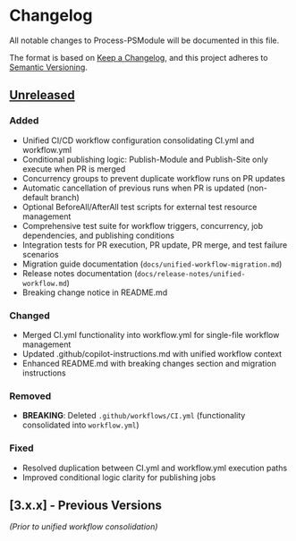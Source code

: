 # Changelog

All notable changes to Process-PSModule will be documented in this file.

The format is based on [Keep a Changelog](https://keepachangelog.com/en/1.1.0/),
and this project adheres to [Semantic Versioning](https://semver.org/spec/v2.0.0.html).

## [Unreleased]

### Added
- Unified CI/CD workflow configuration consolidating CI.yml and workflow.yml
- Conditional publishing logic: Publish-Module and Publish-Site only execute when PR is merged
- Concurrency groups to prevent duplicate workflow runs on PR updates
- Automatic cancellation of previous runs when PR is updated (non-default branch)
- Optional BeforeAll/AfterAll test scripts for external test resource management
- Comprehensive test suite for workflow triggers, concurrency, job dependencies, and publishing conditions
- Integration tests for PR execution, PR update, PR merge, and test failure scenarios
- Migration guide documentation (`docs/unified-workflow-migration.md`)
- Release notes documentation (`docs/release-notes/unified-workflow.md`)
- Breaking change notice in README.md

### Changed
- Merged CI.yml functionality into workflow.yml for single-file workflow management
- Updated .github/copilot-instructions.md with unified workflow context
- Enhanced README.md with breaking changes section and migration instructions

### Removed
- **BREAKING**: Deleted `.github/workflows/CI.yml` (functionality consolidated into `workflow.yml`)

### Fixed
- Resolved duplication between CI.yml and workflow.yml execution paths
- Improved conditional logic clarity for publishing jobs

## [3.x.x] - Previous Versions

_(Prior to unified workflow consolidation)_

[unreleased]: https://github.com/PSModule/Process-PSModule/compare/v3.0.0...HEAD
